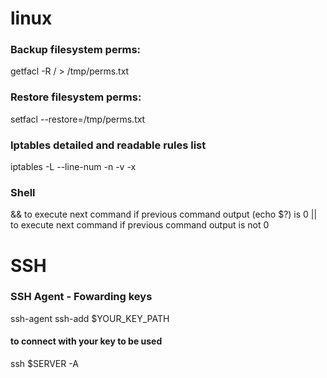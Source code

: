 # linux

### Backup filesystem perms:
getfacl -R / > /tmp/perms.txt
### Restore filesystem perms:
setfacl --restore=/tmp/perms.txt


### Iptables detailed and readable rules list
iptables -L --line-num -n -v -x


### Shell
&& to execute next command if previous command output (echo $?) is 0
|| to execute next command if previous command output is not 0 


# SSH
### SSH Agent - Fowarding keys
ssh-agent
ssh-add $YOUR_KEY_PATH
#### to connect with your key to be used
ssh $SERVER -A

